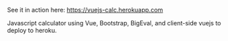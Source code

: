 See it in action here: https://vuejs-calc.herokuapp.com

Javascript calculator using Vue, Bootstrap, BigEval, and client-side vuejs to deploy to heroku.
